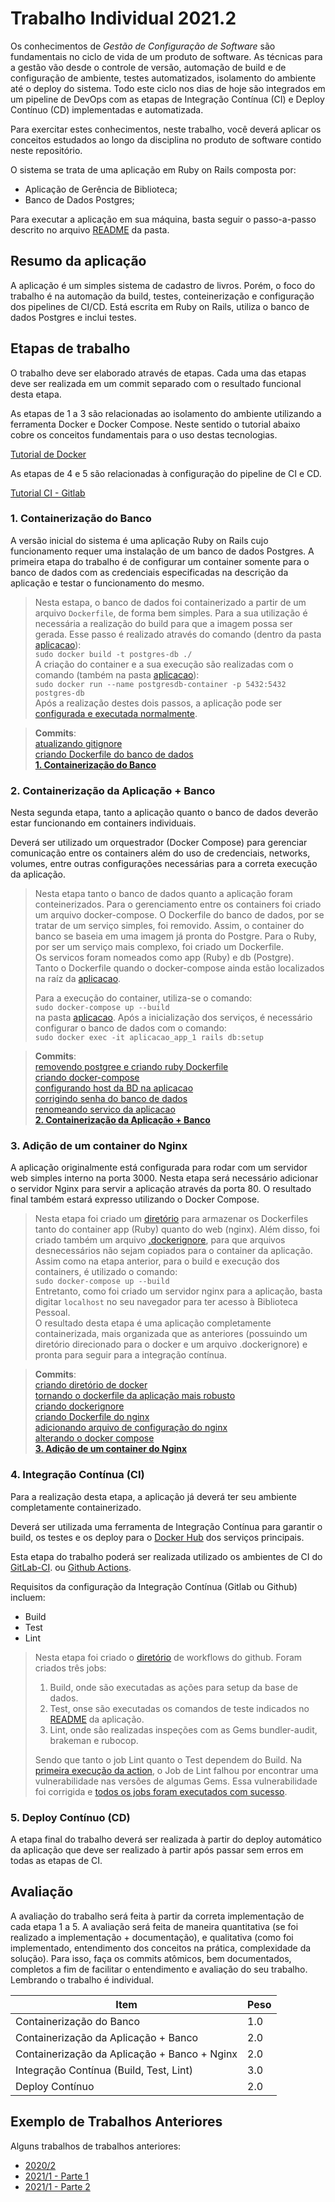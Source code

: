 # Trabalho Individual  2021.2

Os conhecimentos de *Gestão de Configuração de Software* são fundamentais no ciclo de vida de um produto de software. As técnicas para a gestão vão desde o controle de versão, automação de build e de configuração de ambiente, testes automatizados, isolamento do ambiente até o deploy do sistema. Todo este ciclo nos dias de hoje são integrados em um pipeline de DevOps com as etapas de Integração Contínua (CI) e Deploy Contínuo (CD) implementadas e automatizada.

Para exercitar estes conhecimentos, neste trabalho, você deverá aplicar os conceitos estudados ao longo da disciplina no produto de software contido neste repositório.

O sistema se trata de uma aplicação em Ruby on Rails composta por:

- Aplicação de Gerência de Biblioteca;
- Banco de Dados Postgres;

Para executar a aplicação em sua máquina, basta seguir o passo-a-passo descrito no arquivo [README](./aplicacao/README.md) da pasta.

## Resumo da aplicação

A aplicação é um simples sistema de cadastro de livros. Porém, o foco do trabalho é na automação da build, testes, conteinerização e configuração dos pipelines de CI/CD. Está escrita em Ruby on Rails, utiliza o banco de dados Postgres e inclui testes.

## Etapas de trabalho

O trabalho deve ser elaborado através de etapas. Cada uma das etapas deve ser realizada em um commit separado com o resultado funcional desta etapa.

As etapas de 1 a 3 são relacionadas ao isolamento do ambiente utilizando a ferramenta Docker e Docker Compose. Neste sentido o tutorial abaixo cobre os conceitos fundamentais para o uso destas tecnologias.

[Tutorial de Docker](https://github.com/FGA-GCES/Workshop-Docker-Entrega-01/tree/main/tutorial_docker)

As etapas de 4 e 5 são relacionadas à configuração do pipeline de CI e CD.

[Tutorial CI - Gitlab](https://github.com/FGA-GCES/Workshop-CI-Entrega-02/tree/main/gitlab-ci_tutorial)

### 1. Containerização do Banco

A versão inicial do sistema é uma aplicação Ruby on Rails cujo funcionamento requer uma instalação de um banco de dados Postgres. A primeira etapa do trabalho é de configurar um container somente para o banco de dados com as credenciais especificadas na descrição da aplicação e testar o funcionamento do mesmo.

> Nesta estapa, o banco de dados foi containerizado a partir de um arquivo ```Dockerfile```, de forma bem simples. Para a sua utilização é necessária a realização do build para que a imagem possa ser gerada. Esse passo é realizado através do comando (dentro da pasta [aplicacao](https://github.com/giovanadionisio/Trabalho-Individual-2021-2/tree/main/aplicacao)):  
```sudo docker build -t postgres-db ./```  
A criação do container e a sua execução são realizadas com o comando (também na pasta [aplicacao](https://github.com/giovanadionisio/Trabalho-Individual-2021-2/tree/main/aplicacao)):  
```sudo docker run --name postgresdb-container -p 5432:5432 postgres-db```  
Após a realização destes dois passos, a aplicação pode ser [configurada e executada normalmente](https://github.com/giovanadionisio/Trabalho-Individual-2021-2/tree/main/aplicacao/README.md). 

> **Commits**:  
> [atualizando gitignore](https://github.com/giovanadionisio/Trabalho-Individual-2021-2/commit/7ef9ce0d8d99d18ea839d18603823324a622f57e)  
> [criando Dockerfile do banco de dados](https://github.com/giovanadionisio/Trabalho-Individual-2021-2/commit/aaec3ffed4b7b002f8c96ae5087fb567cb64c293)  
> **[1. Containerização do Banco](https://github.com/giovanadionisio/Trabalho-Individual-2021-2/commit/c429e1b061252a1aa24ffbb3d9f4c5408b23b5b3)**  

### 2. Containerização da Aplicação + Banco

Nesta segunda etapa, tanto a aplicação quanto o banco de dados deverão estar funcionando em containers individuais.

Deverá ser utilizado um orquestrador (Docker Compose) para gerenciar comunicação entre os containers além do uso de credenciais, networks, volumes, entre outras configurações necessárias para a correta execução da aplicação.

> Nesta etapa tanto o banco de dados quanto a aplicação foram conteinerizados. Para o gerenciamento entre os containers foi criado um arquivo docker-compose. O Dockerfile do banco de dados, por se tratar de um serviço simples, foi removido. Assim, o container do banco se baseia em uma imagem já pronta do Postgre. Para o Ruby, por ser um serviço mais complexo, foi criado um Dockerfile.   
> Os servicos foram nomeados como app (Ruby) e db (Postgre).  
> Tanto o Dockerfile quando o docker-compose ainda estão localizados na raíz da [aplicacao](https://github.com/giovanadionisio/Trabalho-Individual-2021-2/tree/main/aplicacao).  
> 
> Para a execução do container, utiliza-se o comando:  
> ```sudo docker-compose up --build```  
> na pasta [aplicacao](https://github.com/giovanadionisio/Trabalho-Individual-2021-2/tree/main/aplicacao). Após a inicialização dos serviços, é necessário configurar o banco de dados com o comando:  
> ```sudo docker exec -it aplicacao_app_1 rails db:setup```

> **Commits**:  
> [removendo postgree e criando ruby Dockerfile](https://github.com/giovanadionisio/Trabalho-Individual-2021-2/commit/bd3c2bb90ae6a74fcd4dafc387df9407f1d3ff54)  
> [criando docker-compose](https://github.com/giovanadionisio/Trabalho-Individual-2021-2/commit/b49f92f9318b94da36557c110d4cb689e8464015)  
> [configurando host da BD na aplicacao](https://github.com/giovanadionisio/Trabalho-Individual-2021-2/commit/e0fe432aaa307943fe09539aaffa21d157f71632)  
> [corrigindo senha do banco de dados](https://github.com/giovanadionisio/Trabalho-Individual-2021-2/commit/11cacde7750f79d60a2f233a0a344972dfa6bab0)  
> [renomeando servico da aplicacao](https://github.com/giovanadionisio/Trabalho-Individual-2021-2/commit/0c4148bffa86e5944f6ab82b0b3e67ccf2c86af0)  
> **[2. Containerização da Aplicação + Banco](https://github.com/giovanadionisio/Trabalho-Individual-2021-2/commit/254d6762733a990272c8694590daab5b38e51bda)**  

### 3. Adição de um container do Nginx 

A aplicação originalmente está configurada para rodar com um servidor web simples interno na porta 3000. Nesta etapa será necessário adicionar o servidor Nginx para servir a aplicação através da porta 80. O resultado final também estará expresso utilizando o Docker Compose.  

> Nesta etapa foi criado um [diretório](https://github.com/giovanadionisio/Trabalho-Individual-2021-2/tree/main/aplicacao/docker) para armazenar os Dockerfiles tanto do container app (Ruby) quanto do web (nginx). Além disso, foi criado também um arquivo [.dockerignore](https://github.com/giovanadionisio/Trabalho-Individual-2021-2/tree/main/aplicacao/.dockerignore), para que arquivos desnecessários não sejam copiados para o container da aplicação.   
> Assim como na etapa anterior, para o build e execução dos containers, é utilizado o comando:  
>  ```sudo docker-compose up --build```    
> Entretanto, como foi criado um servidor nginx para a aplicação, basta digitar ```localhost``` no seu navegador para ter acesso à Biblioteca Pessoal.  
> O resultado desta etapa é uma aplicação completamente containerizada, mais organizada que as anteriores (possuindo um diretório direcionado para o docker e um arquivo .dockerignore) e pronta para seguir para a integração contínua.  

> **Commits**:  
> [criando diretório de docker](https://github.com/giovanadionisio/Trabalho-Individual-2021-2/commit/49200324b003b31f1b50ff1a162978ff179ea07b)  
> [tornando o dockerfile da aplicação mais robusto](https://github.com/giovanadionisio/Trabalho-Individual-2021-2/commit/c21c8e8586a32fee1cb38478fbe52d27f70185ad)  
> [criando dockerignore](https://github.com/giovanadionisio/Trabalho-Individual-2021-2/commit/0983411f684660a227d01bc972fabc1afc8301c8)  
> [criando Dockerfile do nginx](https://github.com/giovanadionisio/Trabalho-Individual-2021-2/commit/7661fe10f2408ab739daa80cbfd538af12c1eef7)  
> [adicionando arquivo de configuração do nginx](https://github.com/giovanadionisio/Trabalho-Individual-2021-2/commit/358c44abaabe3c22cbbfea0ce7974dccc0961dd5)  
> [alterando o docker compose](https://github.com/giovanadionisio/Trabalho-Individual-2021-2/commit/5072cee69736e679db47be41409af9e26acab1be)  
> **[3. Adição de um container do Nginx](https://github.com/giovanadionisio/Trabalho-Individual-2021-2/commit/3dd70303c4d5bf58aa7d535ca3e37f9af873bd6c)**  

### 4. Integração Contínua (CI)

Para a realização desta etapa, a aplicação já deverá ter seu ambiente completamente containerizado.

Deverá ser utilizada uma ferramenta de Integração Contínua para garantir o build, os testes e os deploy para o [Docker Hub](https://hub.docker.com) dos serviços principais.

Esta etapa do trabalho poderá ser realizada utilizado os ambientes de CI do [GitLab-CI](https://docs.gitlab.com/ee/ci/). ou [Github Actions](https://github.com/features/actions).  

Requisitos da configuração da Integração Contínua (Gitlab ou Github) incluem:
- Build
- Test
- Lint

> Nesta etapa foi criado o [diretório](https://github.com/giovanadionisio/Trabalho-Individual-2021-2/tree/main/.github/workflows) de workflows do github. Foram criados três jobs:  
> 1. Build, onde são executadas as ações para setup da base de dados.   
> 2. Test, onse são executadas os comandos de teste indicados no [README](https://github.com/giovanadionisio/Trabalho-Individual-2021-2/tree/main/aplicacao/README.md) da aplicação.   
> 3. Lint, onde são realizadas inspeções com as Gems bundler-audit, brakeman e rubocop.   
> 
> Sendo que tanto o job Lint quanto o Test dependem do Build. Na [primeira execução da action](https://github.com/giovanadionisio/Trabalho-Individual-2021-2/actions/runs/2250696006), o Job de Lint falhou por encontrar uma vulnerabilidade nas versões de algumas Gems. Essa vulnerabilidade foi corrigida e [todos os jobs foram executados com sucesso](https://github.com/giovanadionisio/Trabalho-Individual-2021-2/actions/runs/2250731549).      

### 5. Deploy Contínuo (CD)

A etapa final do trabalho deverá ser realizada à partir do deploy automático da aplicação que deve ser realizado à partir após passar sem erros em todas as etapas de CI.

## Avaliação

A avaliação do trabalho será feita à partir da correta implementação de cada etapa 1 a 5. A avaliação será feita de maneira quantitativa (se foi realizado a implementação + documentação), e qualitativa (como foi implementado, entendimento dos conceitos na prática, complexidade da solução). Para isso, faça os commits atômicos, bem documentados, completos a fim de facilitar o entendimento e avaliação do seu trabalho. Lembrando o trabalho é individual.

| Item | Peso |
|---|---|
| Containerização do Banco                      | 1.0 |
| Containerização da Aplicação + Banco          | 2.0 |
| Containerização da Aplicação + Banco + Nginx  | 2.0 |
| Integração Contínua (Build, Test, Lint)       | 3.0 |
| Deploy Contínuo                               | 2.0 |


##  Exemplo de Trabalhos Anteriores

Alguns trabalhos de trabalhos anteriores:

- [2020/2](https://github.com/FGA-GCES/Trabalho-Individual-2020-2)
- [2021/1 - Parte 1](https://github.com/FGA-GCES/Workshop-Docker-Entrega-01)
- [2021/1 - Parte 2](https://github.com/FGA-GCES/Workshop-Docker-Entrega-02)
